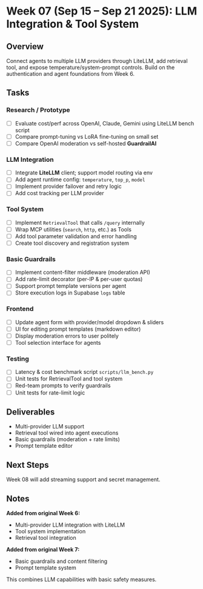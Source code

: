 # Week 07 (Sep 15 – Sep 21 2025): LLM Integration & Tool System

## Overview
Connect agents to multiple LLM providers through LiteLLM, add retrieval tool, and expose temperature/system-prompt controls. Build on the authentication and agent foundations from Week 6.

## Tasks
### Research / Prototype
- [ ] Evaluate cost/perf across OpenAI, Claude, Gemini using LiteLLM bench script
- [ ] Compare prompt-tuning vs LoRA fine-tuning on small set
- [ ] Compare OpenAI moderation vs self-hosted **GuardrailAI**

### LLM Integration
- [ ] Integrate **LiteLLM** client; support model routing via env
- [ ] Add agent runtime config: `temperature`, `top_p`, `model`
- [ ] Implement provider failover and retry logic
- [ ] Add cost tracking per LLM provider

### Tool System
- [ ] Implement `RetrievalTool` that calls `/query` internally
- [ ] Wrap MCP utilities (`search`, `http`, etc.) as Tools
- [ ] Add tool parameter validation and error handling
- [ ] Create tool discovery and registration system

### Basic Guardrails
- [ ] Implement content-filter middleware (moderation API)
- [ ] Add rate-limit decorator (per-IP & per-user quotas)
- [ ] Support prompt template versions per agent
- [ ] Store execution logs in Supabase `logs` table

### Frontend
- [ ] Update agent form with provider/model dropdown & sliders
- [ ] UI for editing prompt templates (markdown editor)
- [ ] Display moderation errors to user politely
- [ ] Tool selection interface for agents

### Testing
- [ ] Latency & cost benchmark script `scripts/llm_bench.py`
- [ ] Unit tests for RetrievalTool and tool system
- [ ] Red-team prompts to verify guardrails
- [ ] Unit tests for rate-limit logic

## Deliverables
- Multi-provider LLM support
- Retrieval tool wired into agent executions
- Basic guardrails (moderation + rate limits)
- Prompt template editor

## Next Steps
Week 08 will add streaming support and secret management.

## Notes
**Added from original Week 6:**
- Multi-provider LLM integration with LiteLLM
- Tool system implementation
- Retrieval tool integration

**Added from original Week 7:**
- Basic guardrails and content filtering
- Prompt template system

This combines LLM capabilities with basic safety measures.
